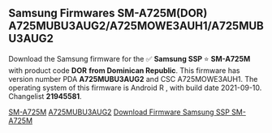 <h2>Samsung Firmwares SM-A725M(DOR) A725MUBU3AUG2/A725MOWE3AUH1/A725MUBU3AUG2</h2>
Download the Samsung firmware for the ✅ <strong>Samsung SSP </strong> ⭐ <strong>SM-A725M</strong> with product code <strong>DOR</strong> <strong> from Dominican Republic</strong>. This firmware has version number PDA <strong>A725MUBU3AUG2</strong> and CSC A725MOWE3AUH1. The operating system of this firmware is Android R , with build date 2021-09-10. Changelist <strong>21945581</strong>.


[SM-A725M](https://samfirm.shop/samsung/model/SM-A725M)
[A725MUBU3AUG2](https://samfirm.shop/samsung/pda/A725MUBU3AUG2)
[Download Firmware Samsung SSP SM-A725M](https://samfirm.shop/samsung/firmware/455474)

